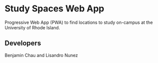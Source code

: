 # Study Spaces Web App
Progressive Web App (PWA) to find locations to study on-campus at the University of Rhode Island.

## Developers
Benjamin Chau and Lisandro Nunez

